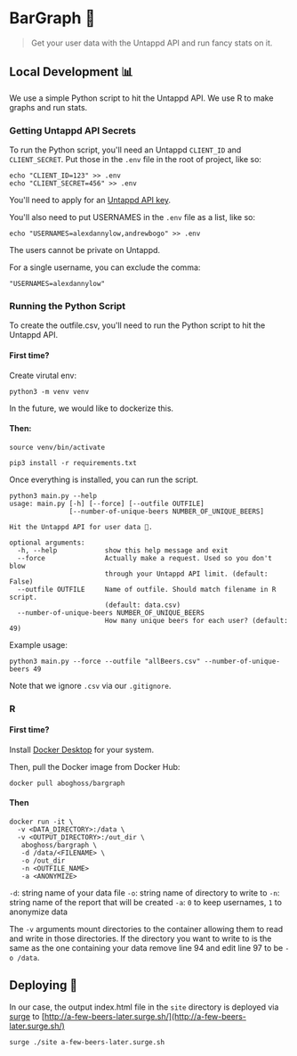 # BarGraph 🍻

> Get your user data with the Untappd API and run fancy stats on it.

## Local Development 📊

We use a simple Python script to hit the Untappd API. We use R to make graphs and run stats.

### Getting Untappd API Secrets

To run the Python script, you'll need an Untappd `CLIENT_ID` and `CLIENT_SECRET`. Put those in the `.env` file in the root of project, like so:

```
echo "CLIENT_ID=123" >> .env
echo "CLIENT_SECRET=456" >> .env
```

You'll need to apply for an [Untappd API key](https://untappd.com/api/docs).

You'll also need to put USERNAMES in the `.env` file as a list, like so:

```
echo "USERNAMES=alexdannylow,andrewbogo" >> .env
```

The users cannot be private on Untappd.

For a single username, you can exclude the comma:

```
"USERNAMES=alexdannylow"
```

### Running the Python Script

To create the outfile.csv, you'll need to run the Python script to hit the Untappd API.

#### First time?

Create virutal env:

`python3 -m venv venv`

In the future, we would like to dockerize this.

#### Then:

`source venv/bin/activate`

`pip3 install -r requirements.txt`

Once everything is installed, you can run the script.

```
python3 main.py --help
usage: main.py [-h] [--force] [--outfile OUTFILE]
               [--number-of-unique-beers NUMBER_OF_UNIQUE_BEERS]

Hit the Untappd API for user data 🍻.

optional arguments:
  -h, --help            show this help message and exit
  --force               Actually make a request. Used so you don't blow
                        through your Untappd API limit. (default: False)
  --outfile OUTFILE     Name of outfile. Should match filename in R script.
                        (default: data.csv)
  --number-of-unique-beers NUMBER_OF_UNIQUE_BEERS
                        How many unique beers for each user? (default: 49)
```

Example usage:

```
python3 main.py --force --outfile "allBeers.csv" --number-of-unique-beers 49
```

Note that we ignore `.csv` via our `.gitignore`.

### R

#### First time?

Install [Docker Desktop](https://docs.docker.com/desktop/) for your system.

Then, pull the Docker image from Docker Hub:

`docker pull aboghoss/bargraph`

#### Then

```
docker run -it \
  -v <DATA_DIRECTORY>:/data \
  -v <OUTPUT_DIRECTORY>:/out_dir \
   aboghoss/bargraph \
   -d /data/<FILENAME> \
   -o /out_dir
   -n <OUTFILE_NAME>
   -a <ANONYMIZE>
```
`-d`: string name of your data file
`-o`: string name of directory to write to
`-n`: string name of the report that will be created
`-a`: `0` to keep usernames, `1` to anonymize data

The `-v` arguments mount directories to the container allowing them to read and write in those directories. If the directory you want to write to is the same as the one containing your data remove line 94 and edit line 97 to be `-o /data`.

## Deploying 🚀

In our case, the output index.html file in the `site` directory is deployed via [surge](https://surge.sh/) to [http://a-few-beers-later.surge.sh/](http://a-few-beers-later.surge.sh/)

```
surge ./site a-few-beers-later.surge.sh
```
